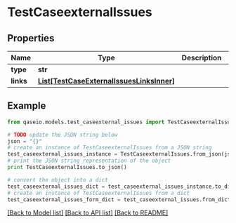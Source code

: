 # TestCaseexternalIssues


## Properties

Name | Type | Description | Notes
------------ | ------------- | ------------- | -------------
**type** | **str** |  | 
**links** | [**List[TestCaseExternalIssuesLinksInner]**](TestCaseExternalIssuesLinksInner.md) |  | 

## Example

```python
from qaseio.models.test_caseexternal_issues import TestCaseexternalIssues

# TODO update the JSON string below
json = "{}"
# create an instance of TestCaseexternalIssues from a JSON string
test_caseexternal_issues_instance = TestCaseexternalIssues.from_json(json)
# print the JSON string representation of the object
print TestCaseexternalIssues.to_json()

# convert the object into a dict
test_caseexternal_issues_dict = test_caseexternal_issues_instance.to_dict()
# create an instance of TestCaseexternalIssues from a dict
test_caseexternal_issues_form_dict = test_caseexternal_issues.from_dict(test_caseexternal_issues_dict)
```
[[Back to Model list]](../README.md#documentation-for-models) [[Back to API list]](../README.md#documentation-for-api-endpoints) [[Back to README]](../README.md)


